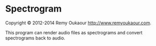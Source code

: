 # Spectrogram

Copyright © 2012-2014 Remy Oukaour <http://www.remyoukaour.com>.

This program can render audio files as spectrograms and convert spectrograms back to audio.
